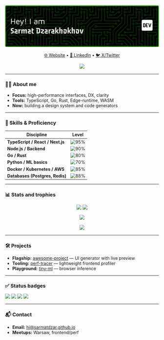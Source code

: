 <!-- Gradient banner (SVG) -->
<p align="center">
  <img src="assets/github-header-banner.png" alt="banner" />
</p>

<!-- Quick links -->
<p align="center">
  <a href="https://sarmatdzar.github.io">🌐 Website</a> •
  <a href="https://linkedin.com/in/sarmatdzar">💼 LinkedIn</a> •
  <a href="https://twitter.com/sarmatdzar">🐦 X/Twitter</a>
</p>

<!-- Tech icons -->
<p align="center">
  <img src="https://skillicons.dev/icons?i=ts,react,nextjs,nodejs,python,go,docker,kubernetes,aws,postgres,redis,rust" />
</p>

---

### 👨‍💻 About me
- **Focus:** high-performance interfaces, DX, clarity  
- **Tools:** TypeScript, Go, Rust, Edge-runtime, WASM  
- **Now:** building a design system and code generators  

---

### 🚀 Skills & Proficiency
<p align="center">
  
| Discipline | Level |
|------------|-------|
| **TypeScript / React / Next.js** | ![95%](https://progress-bar.dev/95/?title=expert) |
| **Node.js / Backend** | ![90%](https://progress-bar.dev/90/?title=advanced) |
| **Go / Rust** | ![80%](https://progress-bar.dev/80/?title=strong) |
| **Python / ML basics** | ![70%](https://progress-bar.dev/70/?title=solid) |
| **Docker / Kubernetes / AWS** | ![85%](https://progress-bar.dev/85/?title=proficient) |
| **Databases (Postgres, Redis)** | ![88%](https://progress-bar.dev/88/?title=advanced) |

</p>

---

### 📊 Stats and trophies
<p align="center">
  <img src="https://github-readme-stats.vercel.app/api?username=sarmatdzar&show_icons=true&theme=radical" height="165" />
  <img src="https://github-readme-stats.vercel.app/api/top-langs/?username=sarmatdzar&layout=compact&theme=radical" height="165" />
</p>

<p align="center">
  <img src="https://github-readme-streak-stats.herokuapp.com/?user=sarmatdzar&theme=radical" height="165" />
</p>

<p align="center">
  <img src="https://github-profile-trophy.vercel.app/?username=sarmatdzar&theme=onedark&column=6" />
</p>

---

### 🛠 Projects
- **Flagship:** [awesome-project](https://github.com/sarmatdzar/awesome-project) — UI generator with live preview  
- **Tooling:** [perf-tracer](https://github.com/sarmatdzar/perf-tracer) — lightweight frontend profiler  
- **Playground:** [tiny-ml](https://github.com/sarmatdzar/tiny-ml) — browser inference  

---

### ✅ Status badges
<p>
  <img src="https://img.shields.io/badge/build-passing-00C853?style=for-the-badge" />
  <img src="https://img.shields.io/badge/coverage-94%25-2962FF?style=for-the-badge" />
  <img src="https://img.shields.io/badge/releases-auto-FF6D00?style=for-the-badge" />
  <img src="https://komarev.com/ghpvc/?username=sarmatdzar&color=blue&style=for-the-badge" />
</p>

---

### 📬 Contact
- **Email:** hi@sarmatdzar.github.io  
- **Meetups:** Warsaw, frontend/perf  
